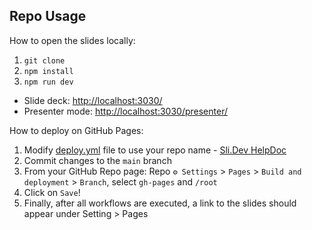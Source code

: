 ## Repo Usage

How to open the slides locally:

1. `git clone`
1. `npm install`
1. `npm run dev`

* Slide deck: <http://localhost:3030/>
* Presenter mode: <http://localhost:3030/presenter/>

How to deploy on GitHub Pages:

1. Modify [deploy.yml](.github/workflows/deploy.yml) file to use your repo name - [Sli.Dev HelpDoc](https://sli.dev/guide/hosting.html#github-pages)
1. Commit changes to the `main` branch
1. From your GitHub Repo page: Repo `⚙️ Settings` > `Pages` > `Build and deployment` > `Branch`, select `gh-pages` and `/root`
1. Click on `Save`!
1. Finally, after all workflows are executed, a link to the slides should appear under Setting > Pages
